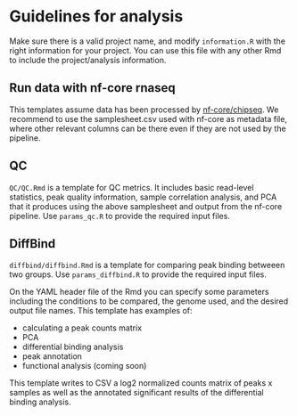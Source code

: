 # Guidelines for analysis

Make sure there is a valid project name, and modify `information.R` with the right information for your project. You can use this file with any other Rmd to include the project/analysis information.

## Run data with nf-core rnaseq

This templates assume data has been processed by [nf-core/chipseq](https://nf-co.re/chipseq/2.1.0/docs/usage/).
We recommend to use the samplesheet.csv used with nf-core as metadata file, where other relevant columns can be there even if they are not used by the pipeline.

## QC

`QC/QC.Rmd` is a template for QC metrics. It includes basic read-level statistics, peak quality information, sample correlation analysis, and PCA that it produces using the above samplesheet and output from the nf-core pipeline. Use `params_qc.R` to provide the required input files. 

## DiffBind

`diffbind/diffbind.Rmd` is a template for comparing peak binding betweeen two groups. Use `params_diffbind.R` to provide the required input files. 

On the YAML header file of the Rmd you can specify some parameters including the conditions to be compared, the genome used, and the desired output file names. This template has examples of:
* calculating a peak counts matrix
* PCA
* differential binding analysis
* peak annotation
* functional analysis (coming soon)

This template writes to CSV a log2 normalized counts matrix of peaks x samples as well as the annotated significant results of the differential binding analysis. 
